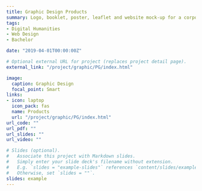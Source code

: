 ```yaml
---
title: Graphic Design Products
summary: Logo, booklet, poster, leaflet and website mock-up for a corporate branding, using Adobe Illustrator, Photoshop, Indesign CC
tags:
- Digital Humanities 
- Web Design
- Bachelor

date: "2019-04-01T00:00:00Z"

# Optional external URL for project (replaces project detail page).
external_link: "/project/graphic/PG/index.html"

image:
  caption: Graphic Design
  focal_point: Smart
links:
- icon: laptop
  icon_pack: fas
  name: Products
  url: "/project/graphic/PG/index.html"
url_code: ""
url_pdf: ""
url_slides: ""
url_video: ""

# Slides (optional).
#   Associate this project with Markdown slides.
#   Simply enter your slide deck's filename without extension.
#   E.g. `slides = "example-slides"` references `content/slides/example-slides.md`.
#   Otherwise, set `slides = ""`.
slides: example
---
```

